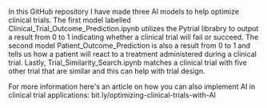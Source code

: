 In this GitHub repository I have made three AI models to help optimize clinical trials. The first model labelled Clinical_Trial_Outcome_Prediction.ipynb utilizes the Pytrial librabry to output a result from 0 to 1 indicating whether a clinical trial will fail or succeed. The second model Patient_Outcome_Prediction is also a result from 0 to 1 and tells us how a patient will react to a treatment administered during a clinical trial. Lastly, Trial_Similarity_Search.ipynb matches a clinical trial with five other trial that are similar and this can help with trial design.

For more information here's an article on how you can also implement AI in clinical trial applications: bit.ly/optimizing-clinical-trials-with-AI



